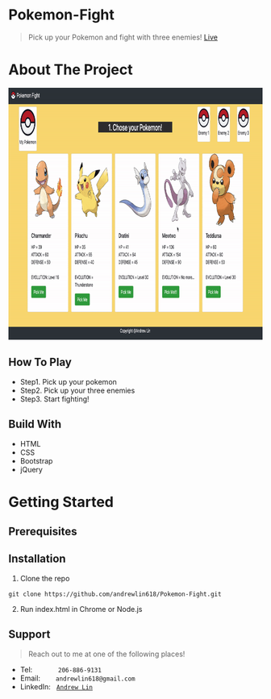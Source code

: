 # Pokemon-Fight
> Pick up your Pokemon and fight with three enemies!
> [Live](https://andrewlin618.github.io/Pokemon-Fight/)

# About The Project
<img src="assets/images/screenshot.gif" height=500px alt="Pokemon"></img>

## How To Play
- Step1. Pick up your pokemon 
- Step2. Pick up your three enemies
- Step3. Start fighting!

## Build With
- HTML
- CSS
- Bootstrap
- jQuery

# Getting Started

## Prerequisites

## Installation
1. Clone the repo 
```
git clone https://github.com/andrewlin618/Pokemon-Fight.git
```
2. Run index.html in Chrome or Node.js

## Support

> Reach out to me at one of the following places!

- Tel:      &nbsp; &nbsp; &nbsp; &nbsp; &nbsp; &nbsp; `206-886-9131`
- Email:    &ensp; &nbsp; &nbsp; `andrewlin618@gmail.com`
- LinkedIn: &nbsp; <a href="https://www.linkedin.com/in/andrew-lin-337592112/" target="_blank">`Andrew Lin`</a>

